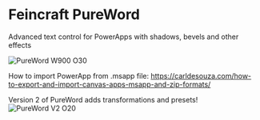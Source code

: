 # Feincraft PureWord
Advanced text control for PowerApps with shadows, bevels and other effects


![PureWord W900 O30](https://user-images.githubusercontent.com/32096531/180357911-b5c00ae5-cf8d-4cdc-9e4e-ecc2c9e1b393.gif)

How to import PowerApp from .msapp file: https://carldesouza.com/how-to-export-and-import-canvas-apps-msapp-and-zip-formats/

Version 2 of PureWord adds transformations and presets!
![PureWord V2 O20](https://user-images.githubusercontent.com/32096531/181251685-80098e0b-367c-448e-ac81-d83ed6e1bea8.gif)

